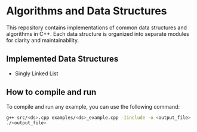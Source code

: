 # Algorithms and Data Structures

This repository contains implementations of common data structures and algorithms in C++. Each data structure is organized into separate modules for clarity and maintainability.

## Implemented Data Structures
- Singly Linked List

## How to compile and run
To compile and run any example, you can use the following command:

```bash
g++ src/<ds>.cpp examples/<ds>_example.cpp -Iinclude -o <output_file>
./<output_file>